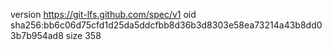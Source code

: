 version https://git-lfs.github.com/spec/v1
oid sha256:bb6c06d75cfd1d25da5ddcfbb8d36b3d8303e58ea73214a43b8dd03b7b954ad8
size 358

